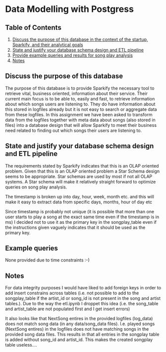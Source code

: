 # Data Modelling with Postgress

## Table of Contents

1. [Discuss the purpose of this database in the context of the startup, Sparkify, and their analytical goals](#discuss)
2. [State and justify your database schema design and ETL pipeline](#justify)
3. [Provide example queries and results for song play analysis](#optional-examples)
4. [Notes](#notes)

## <a name="discuss"></a>Discuss the purpose of this database
The purpose of this database is to provide Sparkify the necessary tool to retrieve vital, business oriented, information about their service. Their current main focus is to be able to, easily and fast, to retrieve information about which songs users are listening to. They do have information about this stored in logfiles already but it is not easy to search or aggregate data from these logfiles. In this assignment we have been asked to transform data from the logfiles together with meta data about songs (also stored in files) into a database design that will allow Sparkify to meet their business need related to finding out which songs their users are listening to.

## <a name="justify"></a>State and justify your database schema design and ETL pipeline
The requirements stated by Sparkify indicates that this is an OLAP oriented problem. Given that this is an OLAP oriented problem a Star Schema design seems to be appropriate. Star schemas are used by most if not all OLAP systems. A Star schema will make it relatively straight forward to optimize queries on song play analysis.

The timestamp is broken up into day, hour, week, month etc. and this will make it easy to extract data from specific days, months, hour of day etc

Since timestamp is probably not unique (it is possible that more than one user starts to play a song at the exact same time even if the timestamp is in ms) I decided not to use it as the primary key in the songplay_table even if the instructions given vaguely indicates that it should be used as the primary key.

## <a name="optional-examples"></a>Example queries
None provided due to time constraints :-)

## <a name="notes"></a>Notes
For data integrity purposes I would have liked to add foreign keys in order to add insert constrains across tables (i.e. not possible to add to the songplay_table if the artist_id or song_id is not present in the song and artist tables.). Due to the way the etl.ipynb I droppet this idea (i.e. the song_table and artist_table are not populated first and I get insert errors)

It also looks like that NextSong entires in the provided logfiles (log_data) does not match song data (in any data/song_data files). I.e. played songs (NextSong entires) in the logfiles does not have matching songs in the provided song data files. This results in that all entries in the songplay table is added without song_id and artist_id. This makes the created songplay table useless....